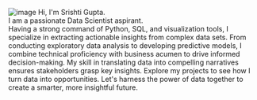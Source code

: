 ![image](https://github.com/Srishti-20/RK/assets/93029264/e7beab0e-beb1-471a-9290-acf9b83eb93c)
Hi, I'm Srishti Gupta.    
I am a passionate Data Scientist aspirant.    
Having a strong command of Python, SQL, and visualization tools, I specialize in extracting actionable insights from complex data sets. From conducting exploratory data analysis to developing predictive models, I combine technical proficiency with business acumen to drive informed decision-making. My skill in translating data into compelling narratives ensures stakeholders grasp key insights. Explore my projects to see how I turn data into opportunities. Let's harness the power of data together to create a smarter, more insightful future.  

